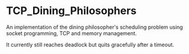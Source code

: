 # TCP_Dining_Philosophers

An implementation of the dining philosopher's scheduling problem using socket programming, TCP and memory management. 

It currently still reaches deadlock but quits gracefully after a timeout. 
